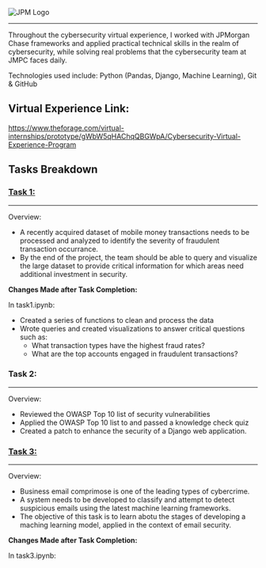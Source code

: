 ![JPM Logo](https://upload.wikimedia.org/wikipedia/commons/thumb/e/e0/JPMorgan_Chase.svg/1280px-JPMorgan_Chase.svg.png)
___

 Throughout the cybersecurity virtual experience, I worked with JPMorgan Chase frameworks and applied practical technical skills in the realm of cybersecurity, while solving real problems that the cybersecurity team at JMPC faces daily.
 
 Technologies used include: Python (Pandas, Django, Machine Learning), Git & GitHub

 ## Virtual Experience Link:

https://www.theforage.com/virtual-internships/prototype/gWbW5qHAChqQBGWpA/Cybersecurity-Virtual-Experience-Program

## Tasks Breakdown

### **[Task 1:](./task_1/)**
___

Overview:
* A recently acquired dataset of mobile money transactions needs to be processed and analyzed to identify the severity of fraudulent transaction occurrance.
* By the end of the project, the team should be able to query and visualize the large dataset to provide critical information for which areas need additional investment in security.

**Changes Made after Task Completion:**

In task1.ipynb:
- Created a series of functions to clean and process the data
- Wrote queries and created visualizations to answer critical questions such as:
    * What transaction types have the highest fraud rates?
    * What are the top accounts engaged in fraudulent transactions?

### **Task 2:**
___
Overview:

* Reviewed the OWASP Top 10 list of security vulnerabilities
* Applied the OWASP Top 10 list to and passed a knowledge check quiz
* Created a patch to enhance the security of a Django web application.

### **[Task 3:](./task_3/)**
___

Overview:
* Business email comprimose is one of the leading types of cybercrime.
* A system needs to be developed to classify and attempt to detect suspicious emails using the latest machine learning frameworks.
* The objective of this task is to learn abotu the stages of developing a maching learning model, applied in the context of email security.

**Changes Made after Task Completion:**

In task3.ipynb:
